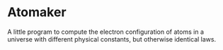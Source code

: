 # Atomaker
A little program to compute the electron configuration of atoms in a universe with different physical constants, but otherwise identical laws.
